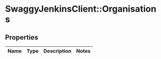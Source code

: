 # SwaggyJenkinsClient::Organisations

## Properties
Name | Type | Description | Notes
------------ | ------------- | ------------- | -------------


